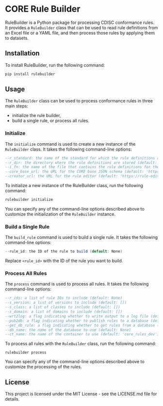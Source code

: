 
# CORE Rule Builder

RuleBuilder is a Python package for processing CDISC conformance rules. It 
provides a `RuleBuilder` class that can be used to read rule definitions from 
an Excel file or a YAML file, and then process those rules by applying them to 
datasets.

## Installation

To install RuleBuilder, run the following command:
```python
pip install rulebuilder
```


## Usage

The `RuleBuilder` class can be used to process conformance rules in three main 
steps: 
* initialize the rule builder, 
* build a single rule, or process all rules.

### Initialize

The `initialize` command is used to create a new instance of the `RuleBuilder` 
class. It takes the following command-line options:

```sql
--r_standard: the name of the standard for which the rule definitions are being processed (default: 'SDTM_V2_0')
--r_dir: the directory where the rule definitions are stored (default: None)
--i_fn: the name of the file that contains the rule definitions for the specified standard (default: 'SDTM_and_SDTMIG_Conformance_Rules_v2.0.yaml')
--core_base_url: the URL for the CORE base JSON schema (default: 'https://raw.githubusercontent.com/cdisc-org/conformance-rules-editor/main/public/schema/CORE-base.json')
--creator_url: the URL for the rule editor (default: 'https://rule-editor.cdisc.org/.auth/me')
```

To initialize a new instance of the RuleBuilder class, run the following command:

```Python 
rulebuilder initialize
```


You can specify any of the command-line options described above to customize the 
initialization of the `RuleBuilder` instance.

### Build a Single Rule

The `build_rule` command is used to build a single rule. It takes the following 
command-line options:

```java
--rule_id: the ID of the rule to build (default: None)
```


Replace `<rule_id>` with the ID of the rule you want to build.

### Process All Rules

The `process` command is used to process all rules. It takes the following 
command-line options:

```sql
--r_ids: a list of rule IDs to include (default: None)
--s_version: a list of versions to include (default: [])
--s_class: a list of classes to include (default: [])
--s_domain: a list of domains to include (default: [])
--wrt2log: a flag indicating whether to write output to a log file (default: 1)
--pub2db: a flag indicating whether to publish rules to a database (default: 0)
--get_db_rule: a flag indicating whether to get rules from a database (default: 1)
--db_name: the name of the database to use (default: None)
--ct_name: the name of the container to use (default: 'core_rules_dev')
```

To process all rules with the `RuleBuilder` class, run the following command:

```
rulebuilder process
```

You can specify any of the command-line options described above to customize the 
processing of the rules.

## License

This project is licensed under the MIT License - see the LICENSE.md file for details.


